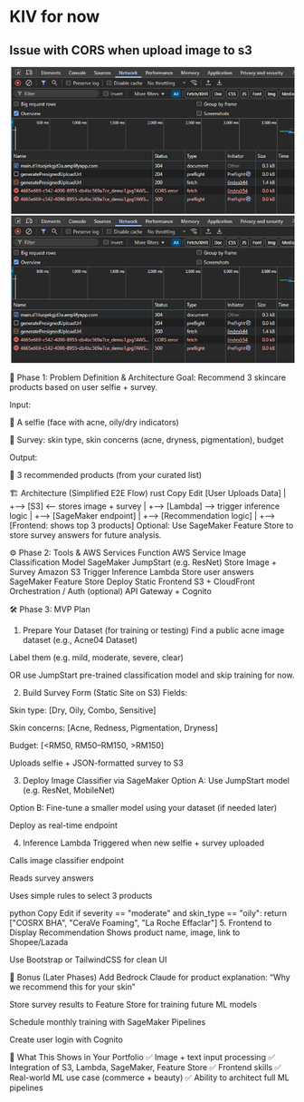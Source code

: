 # KIV for now
## Issue with CORS when upload image to s3

![My Screenshot](img/CORS.png)
![My Screenshot](img\CORS.png)



🧪 Phase 1: Problem Definition & Architecture
Goal: Recommend 3 skincare products based on user selfie + survey.

Input:

📸 A selfie (face with acne, oily/dry indicators)

📝 Survey: skin type, skin concerns (acne, dryness, pigmentation), budget

Output:

🎯 3 recommended products (from your curated list)

🏗️ Architecture (Simplified E2E Flow)
rust
Copy
Edit
[User Uploads Data]
     |
     +--> [S3] <-- stores image + survey
     |
     +--> [Lambda] --> trigger inference logic
             |
     +--> [SageMaker endpoint]
             |
     +--> [Recommendation logic]
             |
     +--> [Frontend: shows top 3 products]
Optional: Use SageMaker Feature Store to store survey answers for future analysis.

⚙️ Phase 2: Tools & AWS Services
Function	AWS Service
Image Classification Model	SageMaker JumpStart (e.g. ResNet)
Store Image + Survey	Amazon S3
Trigger Inference	Lambda
Store user answers	SageMaker Feature Store
Deploy Static Frontend	S3 + CloudFront
Orchestration / Auth (optional)	API Gateway + Cognito

🛠️ Phase 3: MVP Plan
1. Prepare Your Dataset (for training or testing)
Find a public acne image dataset (e.g., Acne04 Dataset)

Label them (e.g. mild, moderate, severe, clear)

OR use JumpStart pre-trained classification model and skip training for now.

2. Build Survey Form (Static Site on S3)
Fields:

Skin type: [Dry, Oily, Combo, Sensitive]

Skin concerns: [Acne, Redness, Pigmentation, Dryness]

Budget: [<RM50, RM50–RM150, >RM150]

Uploads selfie + JSON-formatted survey to S3

3. Deploy Image Classifier via SageMaker
Option A: Use JumpStart model (e.g. ResNet, MobileNet)

Option B: Fine-tune a smaller model using your dataset (if needed later)

Deploy as real-time endpoint

4. Inference Lambda
Triggered when new selfie + survey uploaded

Calls image classifier endpoint

Reads survey answers

Uses simple rules to select 3 products

python
Copy
Edit
if severity == "moderate" and skin_type == "oily":
    return ["COSRX BHA", "CeraVe Foaming", "La Roche Effaclar"]
5. Frontend to Display Recommendation
Shows product name, image, link to Shopee/Lazada

Use Bootstrap or TailwindCSS for clean UI

🌱 Bonus (Later Phases)
Add Bedrock Claude for product explanation: “Why we recommend this for your skin”

Store survey results to Feature Store for training future ML models

Schedule monthly training with SageMaker Pipelines

Create user login with Cognito

💼 What This Shows in Your Portfolio
✅ Image + text input processing
✅ Integration of S3, Lambda, SageMaker, Feature Store
✅ Frontend skills
✅ Real-world ML use case (commerce + beauty)
✅ Ability to architect full ML pipelines